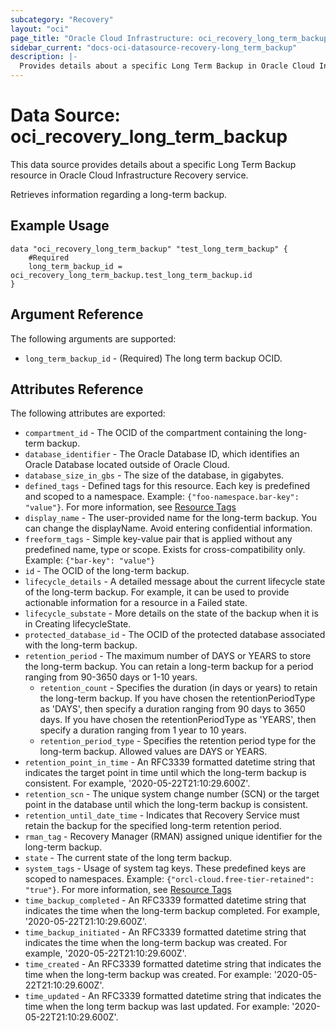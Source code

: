 ```yaml
---
subcategory: "Recovery"
layout: "oci"
page_title: "Oracle Cloud Infrastructure: oci_recovery_long_term_backup"
sidebar_current: "docs-oci-datasource-recovery-long_term_backup"
description: |-
  Provides details about a specific Long Term Backup in Oracle Cloud Infrastructure Recovery service
---
```


# Data Source: oci_recovery_long_term_backup
This data source provides details about a specific Long Term Backup resource in Oracle Cloud Infrastructure Recovery service.

Retrieves information regarding a long-term backup.

## Example Usage

```hcl
data "oci_recovery_long_term_backup" "test_long_term_backup" {
	#Required
	long_term_backup_id = oci_recovery_long_term_backup.test_long_term_backup.id
}
```

## Argument Reference

The following arguments are supported:

* `long_term_backup_id` - (Required) The long term backup OCID.


## Attributes Reference

The following attributes are exported:

* `compartment_id` - The OCID of the compartment containing the long-term backup.
* `database_identifier` - The Oracle Database ID, which identifies an Oracle Database located outside of Oracle Cloud.
* `database_size_in_gbs` - The size of the database, in gigabytes.
* `defined_tags` - Defined tags for this resource. Each key is predefined and scoped to a namespace. Example: `{"foo-namespace.bar-key": "value"}`. For more information, see [Resource Tags](https://docs.oracle.com/en-us/iaas/Content/General/Concepts/resourcetags.htm) 
* `display_name` - The user-provided name for the long-term backup. You can change the displayName. Avoid entering confidential information.
* `freeform_tags` - Simple key-value pair that is applied without any predefined name, type or scope. Exists for cross-compatibility only. Example: `{"bar-key": "value"}` 
* `id` - The OCID of the long-term backup.
* `lifecycle_details` - A detailed message about the current lifecycle state of the long-term backup. For example, it can be used to provide actionable information for a resource in a Failed state.
* `lifecycle_substate` - More details on the state of the backup when it is in Creating lifecycleState. 
* `protected_database_id` - The OCID of the protected database associated with the long-term backup.
* `retention_period` - The maximum number of DAYS or YEARS to store the long-term backup. You can retain a long-term backup for a period ranging from 90-3650 days or 1-10 years.
	* `retention_count` - Specifies the duration (in days or years) to retain the long-term backup. If you have chosen the retentionPeriodType as 'DAYS', then specify a duration ranging from 90 days to 3650 days. If you have chosen the retentionPeriodType as 'YEARS', then specify a duration ranging from 1 year to 10 years.
	* `retention_period_type` - Specifies the retention period type for the long-term backup. Allowed values are DAYS or YEARS.
* `retention_point_in_time` - An RFC3339 formatted datetime string that indicates the target point in time until which the long-term backup is consistent. For example, '2020-05-22T21:10:29.600Z'.
* `retention_scn` - The unique system change number (SCN) or the target point in the database until which the long-term backup is consistent.
* `retention_until_date_time` - Indicates that Recovery Service must retain the backup for the specified long-term retention period.
* `rman_tag` - Recovery Manager (RMAN) assigned unique identifier for the long-term backup.
* `state` - The current state of the long term backup. 
* `system_tags` - Usage of system tag keys. These predefined keys are scoped to namespaces. Example: `{"orcl-cloud.free-tier-retained": "true"}`. For more information, see [Resource Tags](https://docs.oracle.com/en-us/iaas/Content/General/Concepts/resourcetags.htm) 
* `time_backup_completed` - An RFC3339 formatted datetime string that indicates the time when the long-term backup completed. For example, '2020-05-22T21:10:29.600Z'.
* `time_backup_initiated` - An RFC3339 formatted datetime string that indicates the time when the long-term backup was created. For example, '2020-05-22T21:10:29.600Z'.
* `time_created` - An RFC3339 formatted datetime string that indicates the time when the long-term backup was created. For example: '2020-05-22T21:10:29.600Z'. 
* `time_updated` - An RFC3339 formatted datetime string that indicates the time when the long term backup was last updated. For example: '2020-05-22T21:10:29.600Z'. 


